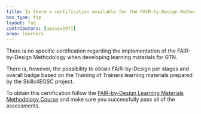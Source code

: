 ```yaml
---
title: Is there a certification available for the FAIR-by-Design Methodology?
box_type: tip
layout: faq
contributors: [amisev1971]
area: learners
---
```


There is no specific certification regarding the implementation of the FAIR-by-Design Methodology when developing learning materials for GTN.

There is, however, the possibility to obtain FAIR-by-Design per stages and overall badge based on the Training of Trainers learning materials prepared by the Skills4EOSC project.

To obtain this certification follow the [FAIR-by-Design Learning Materials Methodology Course](https://learning.skills4eosc.eu/course/view.php?id=19) and make sure you successfully pass all of the assessments. 